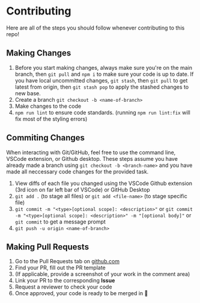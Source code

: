 # Contributing

Here are all of the steps you should follow whenever contributing to this repo!

## Making Changes

1. Before you start making changes, always make sure you're on the main branch, then `git pull` and `npm i` to make sure your code is up to date. If you have local uncommitted changes, `git stash`, then `git pull` to get latest from origin, then `git stash pop` to apply the stashed changes to new base.
2. Create a branch `git checkout -b <name-of-branch>`
3. Make changes to the code
4. `npm run lint` to ensure code standards. (running `npm run lint:fix` will fix most of the styling errors)

## Commiting Changes

When interacting with Git/GitHub, feel free to use the command line, VSCode extension, or Github desktop. These steps assume you have already made a branch using `git checkout -b <branch-name>` and you have made all neccessary code changes for the provided task.

1. View diffs of each file you changed using the VSCode Github extension (3rd icon on far left bar of VSCode) or GitHub Desktop
2. `git add .` (to stage all files) or `git add <file-name>` (to stage specific file)
3. `git commit -m "<type>[optional scope]: <description>"` or
   `git commit -m "<type>[optional scope]: <description>" -m "[optional body]"` or
   `git commit` to get a message prompt
4. `git push -u origin <name-of-branch>`

## Making Pull Requests

1. Go to the Pull Requests tab on [github.com](https://github.com/)
2. Find your PR, fill out the PR template
3. (If applicable, provide a screenshot of your work in the comment area)
4. Link your PR to the corresponding **Issue**
5. Request a reviewer to check your code
6. Once approved, your code is ready to be merged in 🎉
